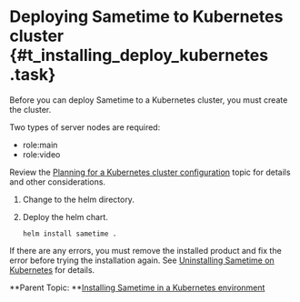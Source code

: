# Deploying Sametime to Kubernetes cluster {#t_installing_deploy_kubernetes .task}

Before you can deploy Sametime to a Kubernetes cluster, you must create the cluster.

Two types of server nodes are required:

-   role:main
-   role:video

Review the [Planning for a Kubernetes cluster configuration](c_planning_kubernetes_cluster.md) topic for details and other considerations.

1.  Change to the helm directory.

2.  Deploy the helm chart.

    ```
    helm install sametime .
    ```


If there are any errors, you must remove the installed product and fix the error before trying the installation again. See [Uninstalling Sametime on Kubernetes](t_uninstall_k8.md) for details.

**Parent Topic:  **[Installing Sametime in a Kubernetes environment](installation_sametime_kubernetes.md)

